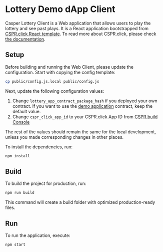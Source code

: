 # Lottery Demo dApp Client

Casper Lottery Client is a Web application that allows users to play the lottery and see past plays. It is a React application bootstrapped from [CSPR.click React template](https://www.npmjs.com/package/@make-software/cra-template-csprclick-react). To read more about CSPR.click, please check [the documentation](https://docs.cspr.click).

## Setup

Before building and running the Web Client, please update the configuration. Start with copying the config template:

```bash
cp public/config.js.local public/config.js
```

Next, update the following configuration values:

1. Change `lottery_app_contract_package_hash` if you deployed your own contract. If you want to use the [demo application](https://lottery-demo.casper.network) contract, keep the default value.
2. Change `cspr_click_app_id` to your CSPR.click App ID from [CSPR.build Console](https://console.cspr.build)

The rest of the values should remain the same for the local development, unless you made corresponding changes in other places.

To install the dependencies, run:

```bash
npm install
```

## Build

To build the project for production, run:

```bash
npm run build
```

This command will create a build folder with optimized production-ready files.

## Run

To run the application, execute:

```bash
npm start
```
